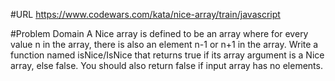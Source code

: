#URL
https://www.codewars.com/kata/nice-array/train/javascript

#Problem Domain
A Nice array is defined to be an array where for every value n in the array, there is also an element n-1 or n+1 in the array.
Write a function named isNice/IsNice that returns true if its array argument is a Nice array, else false. You should also return false if input array has no elements.